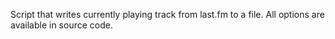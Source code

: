 Script that writes currently playing track from last.fm to a file.
All options are available in source code.